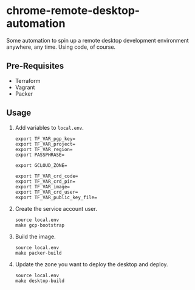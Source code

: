 # chrome-remote-desktop-automation

Some automation to spin up a remote desktop development environment
anywhere, any time. Using code, of course.

## Pre-Requisites

- Terraform
- Vagrant
- Packer

## Usage

1. Add variables to `local.env`.
   ```
   export TF_VAR_pgp_key=
   export TF_VAR_project=
   export TF_VAR_region=
   export PASSPHRASE=
   
   export GCLOUD_ZONE=

   export TF_VAR_crd_code=
   export TF_VAR_crd_pin=
   export TF_VAR_image=
   export TF_VAR_crd_user=
   export TF_VAR_public_key_file=
   ```

1. Create the service account user.
   ```shell
   source local.env
   make gcp-bootstrap
   ```

1. Build the image.
   ```shell
   source local.env
   make packer-build
   ```

1. Update the zone you want to deploy the desktop
   and deploy.
   ```shell
   source local.env
   make desktop-build
   ```